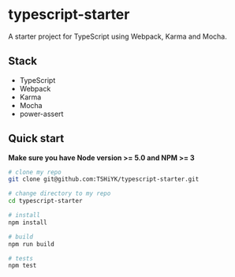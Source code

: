 # typescript-starter
A starter project for TypeScript using Webpack, Karma and Mocha.

## Stack

* TypeScript
* Webpack
* Karma
* Mocha
* power-assert

## Quick start
**Make sure you have Node version >= 5.0 and NPM >= 3**

```bash
# clone my repo
git clone git@github.com:TSHiYK/typescript-starter.git

# change directory to my repo
cd typescript-starter

# install
npm install

# build
npm run build

# tests
npm test
```
